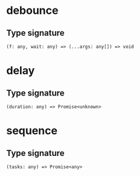 # debounce

## Type signature

```
(f: any, wait: any) => (...args: any[]) => void
```

# delay

## Type signature

```
(duration: any) => Promise<unknown>
```

# sequence

## Type signature

```
(tasks: any) => Promise<any>
```
